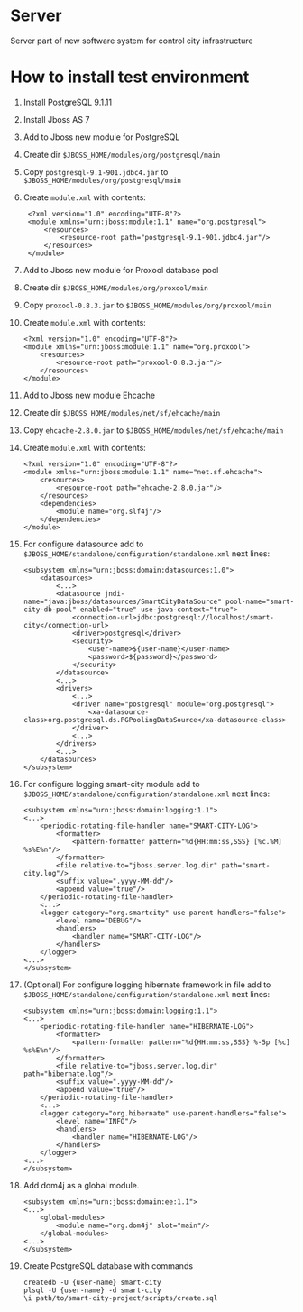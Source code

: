 Server
======

Server part of new software system for control
city infrastructure

How to install test environment
===============================

1. Install PostgreSQL 9.1.11
2. Install Jboss AS 7
3. Add to Jboss new module for PostgreSQL
4. Create dir `$JBOSS_HOME/modules/org/postgresql/main`
5. Copy `postgresql-9.1-901.jdbc4.jar` to `$JBOSS_HOME/modules/org/postgresql/main`
6. Create `module.xml` with contents:

		<?xml version="1.0" encoding="UTF-8"?>
		<module xmlns="urn:jboss:module:1.1" name="org.postgresql">
			<resources>
				<resource-root path="postgresql-9.1-901.jdbc4.jar"/>
			</resources>
		</module>

7. Add to Jboss new module for Proxool database pool
8. Create dir `$JBOSS_HOME/modules/org/proxool/main`
9. Copy `proxool-0.8.3.jar` to `$JBOSS_HOME/modules/org/proxool/main`
10. Create `module.xml` with contents:

		<?xml version="1.0" encoding="UTF-8"?>
		<module xmlns="urn:jboss:module:1.1" name="org.proxool">
			<resources>
				<resource-root path="proxool-0.8.3.jar"/>
			</resources>
		</module>

11. Add to Jboss new module Ehcache
12. Create dir `$JBOSS_HOME/modules/net/sf/ehcache/main`
13. Copy `ehcache-2.8.0.jar` to `$JBOSS_HOME/modules/net/sf/ehcache/main`
14. Create `module.xml` with contents:

		<?xml version="1.0" encoding="UTF-8"?>
		<module xmlns="urn:jboss:module:1.1" name="net.sf.ehcache">
			<resources>
				<resource-root path="ehcache-2.8.0.jar"/>
			</resources>
			<dependencies>
				<module name="org.slf4j"/>
			</dependencies>
		</module>

10. For configure datasource add to `$JBOSS_HOME/standalone/configuration/standalone.xml` next lines:

		<subsystem xmlns="urn:jboss:domain:datasources:1.0">
			<datasources>
				<...>
				<datasource jndi-name="java:jboss/datasources/SmartCityDataSource" pool-name="smart-city-db-pool" enabled="true" use-java-context="true">
					<connection-url>jdbc:postgresql://localhost/smart-city</connection-url>
					<driver>postgresql</driver>
					<security>
						<user-name>${user-name}</user-name>
						<password>${password}</password>
					</security>
				</datasource>
				<...>
				<drivers>
					<...>
					<driver name="postgresql" module="org.postgresql">
						<xa-datasource-class>org.postgresql.ds.PGPoolingDataSource</xa-datasource-class>
					</driver>
					<...>
				</drivers>
				<...>
			</datasources>
		</subsystem>

11. For configure logging smart-city module
add to `$JBOSS_HOME/standalone/configuration/standalone.xml` next lines:

		<subsystem xmlns="urn:jboss:domain:logging:1.1">
		<...>
			<periodic-rotating-file-handler name="SMART-CITY-LOG">
				<formatter>
					<pattern-formatter pattern="%d{HH:mm:ss,SSS} [%c.%M] %s%E%n"/>
				</formatter>
				<file relative-to="jboss.server.log.dir" path="smart-city.log"/>
				<suffix value=".yyyy-MM-dd"/>
				<append value="true"/>
			</periodic-rotating-file-handler>
			<...>
			<logger category="org.smartcity" use-parent-handlers="false">
				<level name="DEBUG"/>
				<handlers>
					<handler name="SMART-CITY-LOG"/>
				</handlers>
			</logger>
		<...>
		</subsystem>

12. (Optional) For configure logging hibernate framework in file
add to `$JBOSS_HOME/standalone/configuration/standalone.xml` next lines:

		<subsystem xmlns="urn:jboss:domain:logging:1.1">
		<...>
			<periodic-rotating-file-handler name="HIBERNATE-LOG">
				<formatter>
					<pattern-formatter pattern="%d{HH:mm:ss,SSS} %-5p [%c] %s%E%n"/>
				</formatter>
				<file relative-to="jboss.server.log.dir" path="hibernate.log"/>
				<suffix value=".yyyy-MM-dd"/>
				<append value="true"/>
			</periodic-rotating-file-handler>
			<...>
			<logger category="org.hibernate" use-parent-handlers="false">
				<level name="INFO"/>
				<handlers>
					<handler name="HIBERNATE-LOG"/>
				</handlers>
			</logger>
		<...>
		</subsystem>

13. Add dom4j as a global module.

		<subsystem xmlns="urn:jboss:domain:ee:1.1">
		<...>
			<global-modules>
				<module name="org.dom4j" slot="main"/>
			</global-modules>
		<...>
		</subsystem>

14. Create PostgreSQL database with commands

		createdb -U {user-name} smart-city
		plsql -U {user-name} -d smart-city
		\i path/to/smart-city-project/scripts/create.sql
